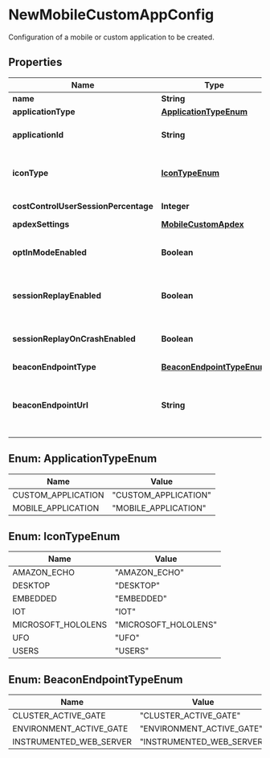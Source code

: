 

# NewMobileCustomAppConfig

Configuration of a mobile or custom application to be created.

## Properties

| Name | Type | Description | Notes |
|------------ | ------------- | ------------- | -------------|
|**name** | **String** | The name of the application. |  |
|**applicationType** | [**ApplicationTypeEnum**](#ApplicationTypeEnum) | The type of the application. |  |
|**applicationId** | **String** | The UUID of the application.  It is used only by OneAgent to send data to Dynatrace. |  [optional] |
|**iconType** | [**IconTypeEnum**](#IconTypeEnum) | Custom application icon.  Mobile apps always use the mobile device icon, so this icon can only be set for custom apps. |  [optional] |
|**costControlUserSessionPercentage** | **Integer** | The percentage of user sessions to be analyzed. |  [optional] |
|**apdexSettings** | [**MobileCustomApdex**](MobileCustomApdex.md) |  |  [optional] |
|**optInModeEnabled** | **Boolean** | The opt-in mode is enabled (&#x60;true&#x60;) or disabled (&#x60;false&#x60;).  This value is only applicable to mobile and not to custom apps. |  [optional] |
|**sessionReplayEnabled** | **Boolean** | The session replay is enabled (&#x60;true&#x60;) or disabled (&#x60;false&#x60;). This value is only applicable to mobile and not to custom apps. |  [optional] |
|**sessionReplayOnCrashEnabled** | **Boolean** | **Deprecated**. Please use &#x60;sessionReplayEnabled&#x60; to enable or disable session replay for mobile apps. |  [optional] |
|**beaconEndpointType** | [**BeaconEndpointTypeEnum**](#BeaconEndpointTypeEnum) | The type of the beacon endpoint. |  [optional] |
|**beaconEndpointUrl** | **String** | The URL of the beacon endpoint.  Only applicable when the **beaconEndpointType** is set to &#x60;ENVIRONMENT_ACTIVE_GATE&#x60; or &#x60;INSTRUMENTED_WEB_SERVER&#x60;. |  [optional] |



## Enum: ApplicationTypeEnum

| Name | Value |
|---- | -----|
| CUSTOM_APPLICATION | &quot;CUSTOM_APPLICATION&quot; |
| MOBILE_APPLICATION | &quot;MOBILE_APPLICATION&quot; |



## Enum: IconTypeEnum

| Name | Value |
|---- | -----|
| AMAZON_ECHO | &quot;AMAZON_ECHO&quot; |
| DESKTOP | &quot;DESKTOP&quot; |
| EMBEDDED | &quot;EMBEDDED&quot; |
| IOT | &quot;IOT&quot; |
| MICROSOFT_HOLOLENS | &quot;MICROSOFT_HOLOLENS&quot; |
| UFO | &quot;UFO&quot; |
| USERS | &quot;USERS&quot; |



## Enum: BeaconEndpointTypeEnum

| Name | Value |
|---- | -----|
| CLUSTER_ACTIVE_GATE | &quot;CLUSTER_ACTIVE_GATE&quot; |
| ENVIRONMENT_ACTIVE_GATE | &quot;ENVIRONMENT_ACTIVE_GATE&quot; |
| INSTRUMENTED_WEB_SERVER | &quot;INSTRUMENTED_WEB_SERVER&quot; |



